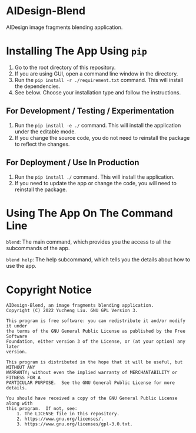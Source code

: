 <!---
Copyright (C) 2022 Yucheng Liu. GNU GPL Version 3.
GNU GPL Version 3 copy: https://www.gnu.org/licenses/gpl-3.0.txt
First added by: liu-yucheng
Last updated by: liu-yucheng
--->

# AIDesign-Blend

AIDesign image fragments blending application.

# Installing The App Using `pip`

1. Go to the root directory of this repository.
2. If you are using GUI, open a command line window in the directory.
3. Run the `pip install -r ./requirement.txt` command. This will install the dependencies.
4. See below. Choose your installation type and follow the instructions.

## For Development / Testing / Experimentation

1. Run the `pip install -e ./` command. This will install the application under the editable mode.
2. If you change the source code, you do not need to reinstall the package to reflect the changes.

## For Deployment / Use In Production

1. Run the `pip install ./` command. This will install the application.
2. If you need to update the app or change the code, you will need to reinstall the package.

# Using The App On The Command Line

`blend`: The main command, which provides you the access to all the subcommands of the app.

`blend help`: The help subcommand, which tells you the details about how to use the app.

# Copyright Notice

```plaintext
AIDesign-Blend, an image fragments blending application.
Copyright (C) 2022 Yucheng Liu. GNU GPL Version 3.

This program is free software: you can redistribute it and/or modify it under
the terms of the GNU General Public License as published by the Free Software
Foundation, either version 3 of the License, or (at your option) any later
version.

This program is distributed in the hope that it will be useful, but WITHOUT ANY
WARRANTY; without even the implied warranty of MERCHANTABILITY or FITNESS FOR A
PARTICULAR PURPOSE.  See the GNU General Public License for more details.

You should have received a copy of the GNU General Public License along with
this program.  If not, see:
    1. The LICENSE file in this repository.
    2. https://www.gnu.org/licenses/.
    3. https://www.gnu.org/licenses/gpl-3.0.txt.
```
